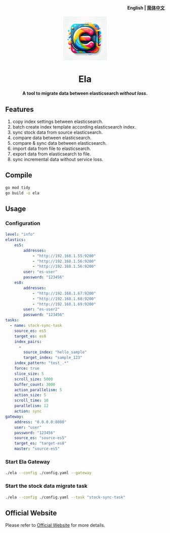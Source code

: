<h4 align="right"><strong>English</strong> | <a href="https://github.com/CharellKing/ela/blob/master/README_CN.md">简体中文</a></h4>
<p align="center">
    <img src=./logo.png width=138/>
</p>
<h1 align="center">Ela</h1>
<p align="center"><strong>A tool to migrate data between elasticsearch <em>without loss</em>.</strong></p>


## Features
1. copy index settings between elasticsearch.
2. batch create index template according elasticsearch index.
3. sync stock data from source elasticsearch.
4. compare data between elasticsearch.
5. compare & sync data between elasticsearch.
6. import data from file to elasticsearch.
7. export data from elasticsearch to file.
8. sync incremental data without service loss.

## Compile

```bash
go mod tidy
go build -o ela
```

## Usage

### Configuration

```yaml
level: "info"
elastics:
    es5:
        addresses:
            - "http://192.168.1.55:9200"
            - "http://192.168.1.56:9200"
            - "http://192.168.1.56:9200"
        user: "es-user"
        password: "123456"
    es8:
        addresses:
            - "http://192.168.1.67:9200"
            - "http://192.168.1.68:9200"
            - "http://192.168.1.69:9200"
        user: "es-user2"
        password: "123456"
tasks:
  - name: stock-sync-task
    source_es: es5
    target_es: es8
    index_pairs:
      -
        source_index: "hello_sample"
        target_index: "sample_123"
    index_pattern: "test_.*"
    force: true
    slice_size: 5
    scroll_size: 5000
    buffer_count: 3000
    action_parallelism: 5
    action_size: 5
    scroll_time: 10
    parallelism: 12
    action: sync
gateway:
    address: "0.0.0.0:8080"
    user: "user"
    password: "123456"
    source_es: "source-es5"
    target_es: "target-es8"
    master: "source-es5"
```

### Start Ela Gateway

```bash
./ela --config ./config.yaml --gateway
```

### Start the stock data migrate task

```bash
./ela --config ./config.yaml --task "stock-sync-task"
```

## Official Website
Please refer to [Official Website](https://memehub.info) for more details.



